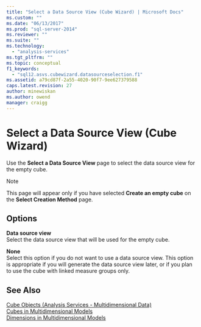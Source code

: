 ```yaml
---
title: "Select a Data Source View (Cube Wizard) | Microsoft Docs"
ms.custom: ""
ms.date: "06/13/2017"
ms.prod: "sql-server-2014"
ms.reviewer: ""
ms.suite: ""
ms.technology: 
  - "analysis-services"
ms.tgt_pltfrm: ""
ms.topic: conceptual
f1_keywords: 
  - "sql12.asvs.cubewizard.datasourceselection.f1"
ms.assetid: a79cd87f-2a55-4020-90f7-9ee627379588
caps.latest.revision: 27
author: minewiskan
ms.author: owend
manager: craigg
---
```

# Select a Data Source View (Cube Wizard)
  Use the **Select a Data Source View** page to select the data source view for the empty cube.  
  
> [!NOTE]  
>  This page will appear only if you have selected **Create an empty cube** on the **Select Creation Method** page.  
  
## Options  
 **Data source view**  
 Select the data source view that will be used for the empty cube.  
  
 **None**  
 Select this option if you do not want to use a data source view. This option is appropriate if you will generate the data source view later, or if you plan to use the cube with linked measure groups only.  
  
## See Also  
 [Cube Objects &#40;Analysis Services - Multidimensional Data&#41;](multidimensional-models-olap-logical-cube-objects/cube-objects-analysis-services-multidimensional-data.md)   
 [Cubes in Multidimensional Models](multidimensional-models/cubes-in-multidimensional-models.md)   
 [Dimensions in Multidimensional Models](multidimensional-models/dimensions-in-multidimensional-models.md)  
  
  
